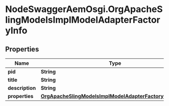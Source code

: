 # NodeSwaggerAemOsgi.OrgApacheSlingModelsImplModelAdapterFactoryInfo

## Properties

Name | Type | Description | Notes
------------ | ------------- | ------------- | -------------
**pid** | **String** |  | [optional] 
**title** | **String** |  | [optional] 
**description** | **String** |  | [optional] 
**properties** | [**OrgApacheSlingModelsImplModelAdapterFactoryProperties**](OrgApacheSlingModelsImplModelAdapterFactoryProperties.md) |  | [optional] 


